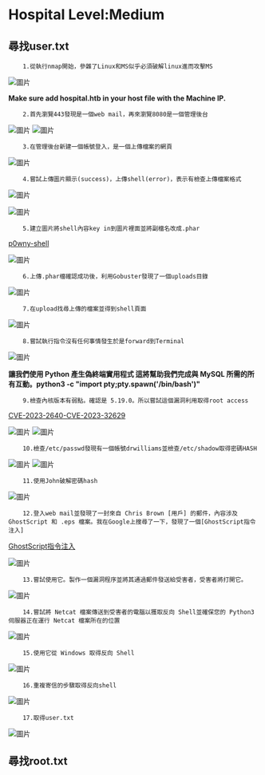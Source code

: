  Hospital   Level:Medium 
 ===
尋找user.txt
---

        1.從執行nmap開始，參雜了Linux和MS似乎必須破解linux進而攻擊MS
        
![圖片](https://github.com/favorite986141/jamescao/assets/125249893/08b08ee1-d901-4ff1-a3c5-ef97a42c2f90)

**Make sure add hospital.htb in your host file with the Machine IP.**
       
        2.首先瀏覽443發現是一個web mail，再來瀏覽8080是一個管理後台

![圖片](https://github.com/favorite986141/jamescao/assets/125249893/579e673d-3576-4f71-885a-514671f70e3c)
![圖片](https://github.com/favorite986141/jamescao/assets/125249893/30f7cc70-d7e1-4653-845e-cc5b824be4a4)

        3.在管理後台新建一個帳號登入，是一個上傳檔案的網頁

![圖片](https://github.com/favorite986141/jamescao/assets/125249893/3dc803ce-b1a5-445c-bb7d-b2865493a1c0)

        4.嘗試上傳圖片顯示(success)，上傳shell(error)，表示有檢查上傳檔案格式
![圖片](https://github.com/favorite986141/jamescao/assets/125249893/3a187ba4-4909-491a-b3a4-1b7ce2ff4f62)

![圖片](https://github.com/favorite986141/jamescao/assets/125249893/3ffc1f3f-0ce9-46ec-9812-6d5ec621d10d)

        5.建立圖片將shell內容key in到圖片裡面並將副檔名改成.phar
[p0wny-shell](https://github.com/flozz/p0wny-shell?source=post_page-----887fd3d6fee9--------------------------------) 

![圖片](https://github.com/favorite986141/jamescao/assets/125249893/2ec5195f-24d4-4f4f-a27e-7529ae92e038)

        6.上傳.phar檔確認成功後，利用Gobuster發現了一個uploads目錄

 ![圖片](https://github.com/favorite986141/jamescao/assets/125249893/5699479d-9295-40ab-ad20-a4b7358bc7de)

        7.在upload找尋上傳的檔案並得到shell頁面

 ![圖片](https://github.com/favorite986141/jamescao/assets/125249893/80bab4d1-07e6-4789-85be-a1aee90f9fee)

        8.嘗試執行指令沒有任何事情發生於是forward到Terminal

 ![圖片](https://github.com/favorite986141/jamescao/assets/125249893/a3933bc2-6344-4c98-894d-734116dae854)

**讓我們使用 Python 產生偽終端實用程式 這將幫助我們完成與 MySQL 所需的所有互動。python3 -c "import pty;pty.spawn('/bin/bash')"**

        9.檢查內核版本有弱點。確認是 5.19.0。所以嘗試這個漏洞利用取得root access
  [CVE-2023-2640-CVE-2023-32629](https://github.com/g1vi/CVE-2023-2640-CVE-2023-32629/tree/main)

  ![圖片](https://github.com/favorite986141/jamescao/assets/125249893/c470d26e-49dc-4a33-acd8-4c2f64cc5b67)
  ![圖片](https://github.com/favorite986141/jamescao/assets/125249893/a149f5c1-79bc-49d1-bdc2-a9de0837dc25)

        10.檢查/etc/passwd發現有一個帳號drwilliams並檢查/etc/shadow取得密碼HASH

  ![圖片](https://github.com/favorite986141/jamescao/assets/125249893/30ea4899-8445-4014-a893-08cee2fc83a2)
  ![圖片](https://github.com/favorite986141/jamescao/assets/125249893/e18ff5be-c1ad-4810-9346-9f0a984c3c0c)

        11.使用John破解密碼hash
        
  ![圖片](https://github.com/favorite986141/jamescao/assets/125249893/3cc58ce7-f92e-4558-8cda-ebde5811d67b)


        12.登入web mail並發現了一封來自 Chris Brown [用戶] 的郵件，內容涉及 GhostScript 和 .eps 檔案。我在Google上搜尋了一下，發現了一個[GhostScript指令注入]

   [GhostScript指令注入](https://github.com/jakabakos/CVE-2023-36664-Ghostscript-command-injection?source=post_page-----887fd3d6fee9--------------------------------)
  
  ![圖片](https://github.com/favorite986141/jamescao/assets/125249893/5fa6a873-6279-4a28-9c71-943eec8c8702)

        13.嘗試使用它。製作一個漏洞程序並將其通過郵件發送給受害者，受害者將打開它。

  ![圖片](https://github.com/favorite986141/jamescao/assets/125249893/c98c7f9c-7fe0-4d28-b643-7fc99fdb96f5)

        14.嘗試將 Netcat 檔案傳送到受害者的電腦以獲取反向 Shell並確保您的 Python3 伺服器正在運行 Netcat 檔案所在的位置

   ![圖片](https://github.com/favorite986141/jamescao/assets/125249893/9b086e1b-6ddc-4f61-8e76-5414adbca799)

        15.使用它從 Windows 取得反向 Shell

   ![圖片](https://github.com/favorite986141/jamescao/assets/125249893/d6f59789-26b2-40b3-b917-6375a4ebbbe1)

        16.重複寄信的步驟取得反向shell

   ![圖片](https://github.com/favorite986141/jamescao/assets/125249893/908dcd6b-565e-4791-917c-16ab05025dd2)

        17.取得user.txt

   ![圖片](https://github.com/favorite986141/jamescao/assets/125249893/9c5355f7-0fc5-4c9c-b816-645d2e72606c)

  尋找root.txt
---


